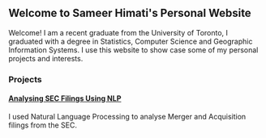 ## Welcome to Sameer Himati's Personal Website

Welcome! I am a recent graduate from the University of Toronto, I graduated with a degree in Statistics, Computer Science and Geographic Information Systems. I use this website to show case some of my personal projects and interests.

### Projects

#### [Analysing SEC Filings Using NLP](https://github.com/sameerhimati/Analysing_SEC_Filings)
I used Natural Language Processing to analyse Merger and Acquisition filings from the SEC.
